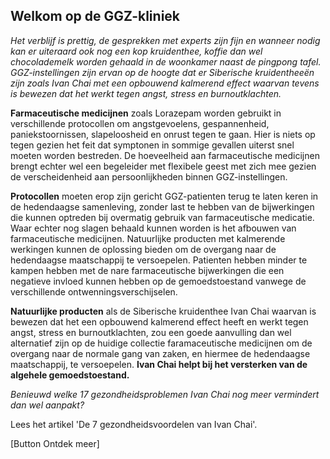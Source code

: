 ## Welkom op de GGZ-kliniek

_Het verblijf is prettig, de gesprekken met experts zijn fijn en wanneer nodig kan er uiteraard ook nog een kop kruidenthee, koffie dan wel chocolademelk worden gehaald in de woonkamer naast de pingpong tafel. GGZ-instellingen zijn ervan op de hoogte dat er Siberische kruidentheeën zijn zoals Ivan Chai met een opbouwend kalmerend effect waarvan tevens is bewezen dat het werkt tegen angst, stress en burnoutklachten._

**Farmaceutische medicijnen** zoals Lorazepam worden gebruikt in verschillende protocollen om angstgevoelens, gespannenheid, paniekstoornissen, slapeloosheid en onrust tegen te gaan. Hier is niets op tegen gezien het feit dat symptonen in sommige gevallen uiterst snel moeten worden bestreden. De hoeveelheid aan farmaceutische medicijnen brengt echter wel een begeleider met flexibele geest met zich mee gezien de verscheidenheid aan persoonlijkheden binnen GGZ-instellingen.

**Protocollen** moeten erop zijn gericht GGZ-patienten terug te laten keren in de hedendaagse samenleving, zonder last te hebben van de bijwerkingen die kunnen optreden bij overmatig gebruik van farmaceutische medicatie. Waar echter nog slagen behaald kunnen worden is het afbouwen van farmaceutische medicijnen. Natuurlijke producten met kalmerende werkingen kunnen de oplossing bieden om de overgang naar de hedendaagse maatschappij te versoepelen.  Patienten hebben minder te kampen hebben met de nare farmaceutische bijwerkingen die een negatieve invloed kunnen hebben op de gemoedstoestand vanwege de verschillende ontwenningsverschijselen.

**Natuurlijke producten** als de Siberische kruidenthee Ivan Chai waarvan is bewezen dat het een opbouwend kalmerend effect heeft en werkt tegen angst, stress en burnoutklachten, zou een goede aanvulling dan wel alternatief zijn op de huidige collectie faramaceutische medicijnen om de overgang naar de normale gang van zaken, en hiermee de hedendaagse maatschappij, te versoepelen. **Ivan Chai helpt bij het versterken van de algehele gemoedstoestand.** 

_Benieuwd welke 17 gezondheidsproblemen Ivan Chai nog meer vermindert dan wel aanpakt?_

Lees het artikel 'De 7 gezondheidsvoordelen van Ivan Chai'. 

[Button Ontdek meer] 
